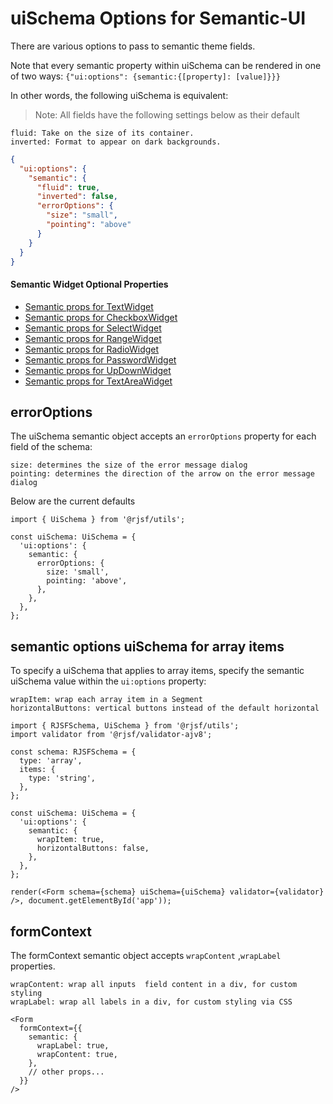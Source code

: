 # uiSchema Options for Semantic-UI

There are various options to pass to semantic theme fields.

Note that every semantic property within uiSchema can be rendered in one of two ways: `{"ui:options": {semantic:{[property]: [value]}}}`

In other words, the following uiSchema is equivalent:

> Note: All fields have the following settings below as their default

```
fluid: Take on the size of its container.
inverted: Format to appear on dark backgrounds.
```

```json
{
  "ui:options": {
    "semantic": {
      "fluid": true,
      "inverted": false,
      "errorOptions": {
        "size": "small",
        "pointing": "above"
      }
    }
  }
}
```

#### Semantic Widget Optional Properties

- [Semantic props for TextWidget](https://react.semantic-ui.com/elements/input/)
- [Semantic props for CheckboxWidget](https://react.semantic-ui.com/modules/checkbox/)
- [Semantic props for SelectWidget](https://react.semantic-ui.com/modules/dropdown/)
- [Semantic props for RangeWidget](https://react.semantic-ui.com/elements/input/)
- [Semantic props for RadioWidget](https://react.semantic-ui.com/addons/radio/)
- [Semantic props for PasswordWidget](https://react.semantic-ui.com/elements/input/)
- [Semantic props for UpDownWidget](https://react.semantic-ui.com/elements/input/)
- [Semantic props for TextAreaWidget](https://react.semantic-ui.com/addons/text-area/)

## errorOptions

The uiSchema semantic object accepts an `errorOptions` property for each field of the schema:

```
size: determines the size of the error message dialog
pointing: determines the direction of the arrow on the error message dialog
```

Below are the current defaults

```tsx
import { UiSchema } from '@rjsf/utils';

const uiSchema: UiSchema = {
  'ui:options': {
    semantic: {
      errorOptions: {
        size: 'small',
        pointing: 'above',
      },
    },
  },
};
```

## semantic options uiSchema for array items

To specify a uiSchema that applies to array items, specify the semantic uiSchema value within the `ui:options` property:

```
wrapItem: wrap each array item in a Segment
horizontalButtons: vertical buttons instead of the default horizontal
```

```tsx
import { RJSFSchema, UiSchema } from '@rjsf/utils';
import validator from '@rjsf/validator-ajv8';

const schema: RJSFSchema = {
  type: 'array',
  items: {
    type: 'string',
  },
};

const uiSchema: UiSchema = {
  'ui:options': {
    semantic: {
      wrapItem: true,
      horizontalButtons: false,
    },
  },
};

render(<Form schema={schema} uiSchema={uiSchema} validator={validator} />, document.getElementById('app'));
```

## formContext

The formContext semantic object accepts `wrapContent` ,`wrapLabel` properties.

```
wrapContent: wrap all inputs  field content in a div, for custom styling
wrapLabel: wrap all labels in a div, for custom styling via CSS
```

```tsx
<Form
  formContext={{
    semantic: {
      wrapLabel: true,
      wrapContent: true,
    },
    // other props...
  }}
/>
```
